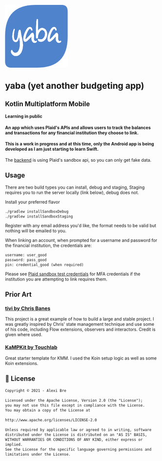 ![yaba logo](./assets/yaba.png)

# yaba (yet another budgeting app)

## Kotlin Multiplatform Mobile

#### Learning in public

#### An app which uses Plaid's APIs and allows users to track the balances and transactions for any financial institution they choose to link.

#### This is a work in progress and at this time, only the Android app is being developed as I am just starting to learn Swift.

The [backend]((https://github.com/ruffCode/yaba-server)) is using Plaid's sandbox api, so you can
only get fake data.

## Usage

There are two build types you can install, debug and staging, Staging requires you to run the server locally (link below), debug
does not.

Install your preferred flavor

````shell script
./gradlew installSandboxDebug
./gradlew installSandboxStaging 
````

Register with any email address you'd like, the format needs to be valid but nothing will be emailed
to you.

When linking an account, when prompted for a username and password for the financial institution,
the credentials are:

```
username: user_good
password: pass_good
pin: credential_good (when required)
```

Please see [Plaid sandbox test credentials](https://plaid.com/docs/sandbox/test-credentials/) for
MFA credentials if the institution you are attempting to link requires them.

## Prior Art

### [tivi by Chris Banes](https://github.com/chisbanes/tivi)

This project is a great example of how to build a large and stable project. I was greatly inspired
by Chris' state management technique and use some of his code, including Flow extensions, observers
and interactors. Credit is given where used.

### [KaMPKit by Touchlab](https://github.com/touchlab/KaMPKit)

Great starter template for KMM. I used the Koin setup logic as well as some Koin extensions.

## 📝 License

```
Copyright © 2021 - Alexi Bre

Licensed under the Apache License, Version 2.0 (the "License");
you may not use this file except in compliance with the License.
You may obtain a copy of the License at

http://www.apache.org/licenses/LICENSE-2.0

Unless required by applicable law or agreed to in writing, software
distributed under the License is distributed on an "AS IS" BASIS,
WITHOUT WARRANTIES OR CONDITIONS OF ANY KIND, either express or implied.
See the License for the specific language governing permissions and
limitations under the License.
```
